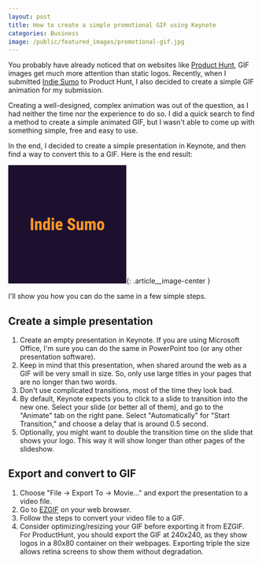 ```yaml
---
layout: post
title: How to create a simple promotional GIF using Keynote
categories: Business
image: /public/featured_images/promotional-gif.jpg
---
```


You probably have already noticed that on websites like [Product Hunt](https://www.producthunt.com/), GIF images get much more attention than static logos. Recently, when I submitted [Indie Sumo](https://www.producthunt.com/posts/indie-sumo) to Product Hunt, I also decided to create a simple GIF animation for my submission.

Creating a well-designed, complex animation was out of the question, as I had neither the time nor the experience to do so. I did a quick search to find a method to create a simple animated GIF, but I wasn't able to come up with something simple, free and easy to use.

In the end, I decided to create a simple presentation in Keynote, and then find a way to convert this to a GIF. Here is the end result:

![Indie Sumo Promotional GIF](/public/post_images/indie-sumo-gif.gif){: .article__image-center }

I'll show you how you can do the same in a few simple steps.

## Create a simple presentation
1. Create an empty presentation in Keynote. If you are using Microsoft Office, I'm sure you can do the same in PowerPoint too (or any other presentation software).
2. Keep in mind that this presentation, when shared around the web as a GIF will be very small in size. So, only use large titles in your pages that are no longer than two words.
3. Don't use complicated transitions, most of the time they look bad.
4. By default, Keynote expects you to click to a slide to transition into the new one. Select your slide (or better all of them), and go to the "Animate" tab on the right pane. Select "Automatically" for "Start Transition," and choose a delay that is around 0.5 second.
5. Optionally, you might want to double the transition time on the slide that shows your logo. This way it will show longer than other pages of the slideshow.

## Export and convert to GIF
1. Choose "File -> Export To -> Movie..." and export the presentation to a video file.
2. Go to [EZGIF](https://ezgif.com/video-to-gif) on your web browser.
3. Follow the steps to convert your video file to a GIF.
4. Consider optimizing/resizing your GIF before exporting it from EZGIF. For ProductHunt, you should export the GIF at 240x240, as they show logos in a 80x80 container on their webpages. Exporting triple the size allows retina screens to show them without degradation.
